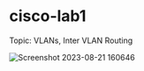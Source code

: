 # cisco-lab1

Topic: VLANs, Inter VLAN Routing

![Screenshot 2023-08-21 160646](https://github.com/smsufi/cisco-lab1/assets/39963872/eab28696-3089-400e-9eac-f587e2e2a5c5)
